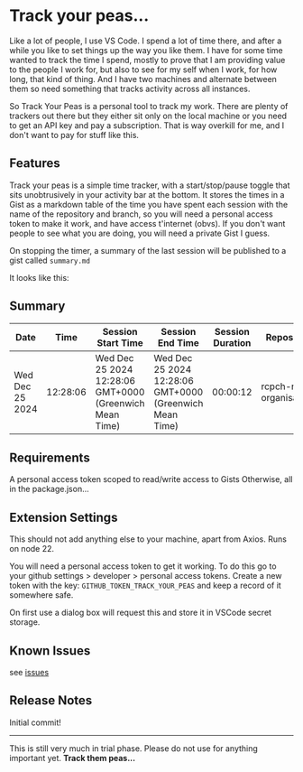 # Track your peas...

Like a lot of people, I use VS Code. I spend a lot of time there, and after a while you like to set things up the way you like them. I have for some time wanted to track the time I spend, mostly to prove that I am providing value to the people I work for, but also to see for my self when I work, for how long, that kind of thing. And I have two machines and alternate between them so need something that tracks activity across all instances.

So Track Your Peas is a personal tool to track my work. There are plenty of trackers out there but they either sit only on the local machine or you need to get an API key and pay a subscription. That is way overkill for me, and I don't want to pay for stuff like this.

## Features

Track your peas is a simple time tracker, with a start/stop/pause toggle that sits unobtrusively in your activity bar at the bottom. It stores the times in a Gist as a markdown table of the time you have spent each session with the name of the repository and branch, so you will need a personal access token to make it work, and have access t'internet (obvs). If you don't want people to see what you are doing, you will need a private Gist I guess.

On stopping the timer, a summary of the last session will be published to a gist called `summary.md`

It looks like this:

## Summary

| Date       | Time       | Session Start Time | Session End Time | Session Duration | Repository | Branch     |
|------------|------------|--------------------|------------------|------------------|------------|------------|
| Wed Dec 25 2024    | 12:28:06    | Wed Dec 25 2024 12:28:06 GMT+0000 (Greenwich Mean Time)       | Wed Dec 25 2024 12:28:06 GMT+0000 (Greenwich Mean Time)       | 00:00:12   | rcpch-nhs-organisations| live |

## Requirements

A personal access token scoped to read/write access to Gists
Otherwise, all in the package.json...

## Extension Settings

This should not add anything else to your machine, apart from Axios. Runs on node 22.

You will need a personal access token to get it working. To do this go to your github settings > developer > personal access tokens. Create a new token with the key: `GITHUB_TOKEN_TRACK_YOUR_PEAS` and keep a record of it somewhere safe.

On first use a dialog box will request this and store it in VSCode secret storage.

## Known Issues

see [issues](https://github.com/eatyourpeas/trackyourpeas/issues)

## Release Notes

Initial commit!

---

This is still very much in trial phase. Please do not use for anything important yet.
**Track them peas...**
